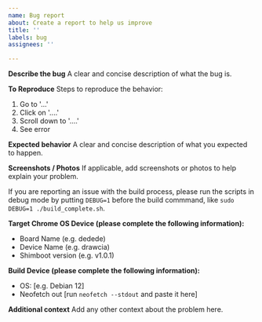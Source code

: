 ```yaml
---
name: Bug report
about: Create a report to help us improve
title: ''
labels: bug
assignees: ''

---
```


<!--
Important: Please do not delete this issue template!

Before making a bug report please check that:
- The USB drive/SD card you are using isn't faulty
  - Dirt cheap USB 2.0 drives or fake high capacity ones will not work
  - Generally if your drive is unbranded it is slow and of poor quality
- The disk image you are using is not corrupted
- You have *some* knowledge on how to use Linux
-->

**Describe the bug**
A clear and concise description of what the bug is.

**To Reproduce**
Steps to reproduce the behavior:
1. Go to '...'
2. Click on '....'
3. Scroll down to '....'
4. See error

**Expected behavior**
A clear and concise description of what you expected to happen.

**Screenshots / Photos**
If applicable, add screenshots or photos to help explain your problem.

If you are reporting an issue with the build process, please run the scripts in debug mode by putting `DEBUG=1` before the build commmand, like `sudo DEBUG=1 ./build_complete.sh`.

**Target Chrome OS Device (please complete the following information):**
 - Board Name (e.g. dedede)
 - Device Name (e.g. drawcia) <!-- this page has a list of them: https://chromiumdash.appspot.com/serving-builds -->
 - Shimboot version (e.g. v1.0.1) 

<!-- If you are using a prebuilt image please make note of that and delete this section. -->
<!-- This section is for the device you build shimboot on, not your chromebook. -->
**Build Device (please complete the following information):**
 - OS: [e.g. Debian 12]
 - Neofetch out [run `neofetch --stdout` and paste it here]

**Additional context**
Add any other context about the problem here.
